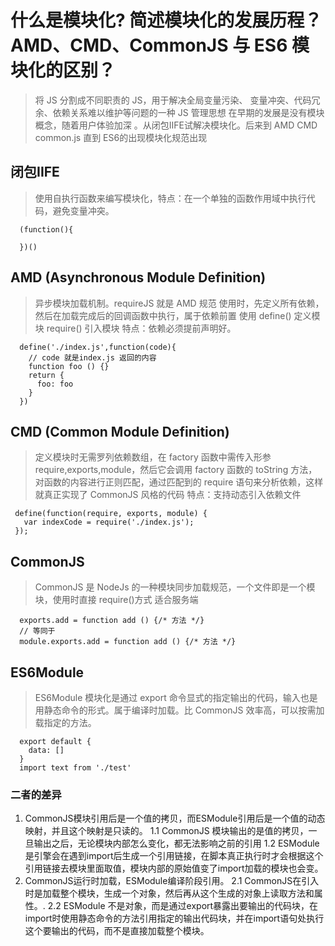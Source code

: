 # 什么是模块化? 简述模块化的发展历程？ AMD、CMD、CommonJS 与 ES6 模块化的区别？
 > 将 JS 分割成不同职责的 JS，用于解决全局变量污染、 变量冲突、代码冗余、依赖关系难以维护等问题的一种 JS 管理思想
 > 在早期的发展是没有模块概念，随着用户体验加深 。从闭包IIFE试解决模块化。后来到 AMD CMD  common.js 直到 ES6的出现模块化规范出现
 
 ## 闭包IIFE
  > 使用自执行函数来编写模块化，特点：在一个单独的函数作用域中执行代码，避免变量冲突。
  ```
    (function(){
      
    })()
  ```
 ## AMD (Asynchronous Module Definition)
 > 异步模块加载机制。requireJS 就是 AMD 规范 使用时，先定义所有依赖，然后在加载完成后的回调函数中执行，属于依赖前置
 使用 define() 定义模块 require() 引入模块 特点：依赖必须提前声明好。
  ```
    define('./index.js',function(code){
      // code 就是index.js 返回的内容
      function foo () {}
      return {
        foo: foo
      }
    })
  ```
 ## CMD (Common Module Definition)
 > 定义模块时无需罗列依赖数组，在 factory 函数中需传入形参 require,exports,module，然后它会调用 factory 函数的 toString 方法，对函数的内容进行正则匹配，通过匹配到的 require 语句来分析依赖，这样就真正实现了 CommonJS 风格的代码
 特点：支持动态引入依赖文件
 ```
  define(function(require, exports, module) {  
    var indexCode = require('./index.js');
  });
 ```
 ## CommonJS
 > CommonJS 是 NodeJs 的一种模块同步加载规范，一个文件即是一个模块，使用时直接 require()方式 适合服务端
  ```
    exports.add = function add () {/* 方法 */}
    // 等同于
    module.exports.add = function add () {/* 方法 */}
  ```
 ## ES6Module
 > ES6Module 模块化是通过 export 命令显式的指定输出的代码，输入也是用静态命令的形式。属于编译时加载。比 CommonJS 效率高，可以按需加载指定的方法。

  ```
    export default {
      data: []
    }
    import text from './test'
  ```

### 二者的差异
  1. CommonJS模块引用后是一个值的拷贝，而ESModule引用后是一个值的动态映射，并且这个映射是只读的。
    1.1 CommonJS 模块输出的是值的拷贝，一旦输出之后，无论模块内部怎么变化，都无法影响之前的引用
    1.2 ESModule 是引擎会在遇到import后生成一个引用链接，在脚本真正执行时才会根据这个引用链接去模块里面取值，模块内部的原始值变了import加载的模块也会变。
  2. CommonJS运行时加载，ESModule编译阶段引用。
    2.1 CommonJS在引入时是加载整个模块，生成一个对象，然后再从这个生成的对象上读取方法和属性。.
    2.2 ESModule 不是对象，而是通过export暴露出要输出的代码块，在import时使用静态命令的方法引用指定的输出代码块，并在import语句处执行这个要输出的代码，而不是直接加载整个模块。


